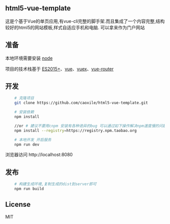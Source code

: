 ## html5-vue-template
这是个基于Vue的单页应用,有vue-cli完整的脚手架.而且集成了一个内容完整,结构较好的html5的网站模板,样式自适应手机和电脑. 可以拿来作为门户网站

## 准备

本地环境需要安装 [node](http://nodejs.org/)

项目的技术栈基于 [ES2015+](http://es6.ruanyifeng.com/)、[vue](https://cn.vuejs.org/index.html)、[vuex](https://vuex.vuejs.org/zh-cn/)、[vue-router](https://router.vuejs.org/zh-cn/)

## 开发
```bash
    # 克隆项目
    git clone https://github.com/caoxile/html5-vue-template.git

    # 安装依赖
    npm install

    //or # 建议不要用cnpm 安装有各种诡异的bug 可以通过如下操作解决npm速度慢的问题
    npm install --registry=https://registry.npm.taobao.org

    # 本地开发 开启服务
    npm run dev
```
浏览器访问 http://localhost:8080

## 发布
```bash
    # 构建生成环境,复制生成的dist到server即可
    npm run build
```


## License

MIT

